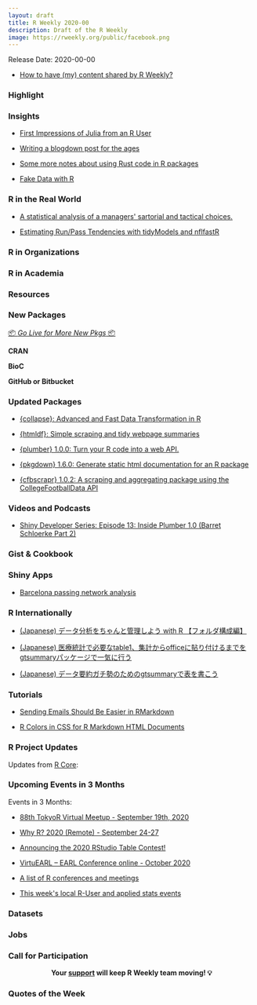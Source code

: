```yaml
---
layout: draft
title: R Weekly 2020-00
description: Draft of the R Weekly
image: https://rweekly.org/public/facebook.png
---
```


Release Date: 2020-00-00

+ [How to have (my) content shared by R Weekly?](https://github.com/rweekly/rweekly.org#how-to-have-my-content-shared-by-r-weekly)


###  Highlight



### Insights

+ [First Impressions of Julia from an R User](https://mdneuzerling.com/post/first-impressions-of-julia-from-an-r-user/)

+ [Writing a blogdown post for the ages](https://clauswilke.com/blog/2020/09/08/a-blogdown-post-for-the-ages/)

+ [Some more notes about using Rust code in R packages](https://yutani.rbind.io/post/some-more-notes-about-using-rust-code-in-r-packages/)

+ [Fake Data with R](https://rviews.rstudio.com/2020/09/09/fake-data-with-r/)

### R in the Real World

+ [A statistical analysis of a managers' sartorial and tactical choices.](https://www.robbiestats.com/post/a-statistical-analysis-of-a-managers-sartorial-and-tactical-choices/)

+ [Estimating Run/Pass Tendencies with tidyModels and nflfastR](https://www.opensourcefootball.com/posts/2020-09-07-estimating-runpass-tendencies-with-tidymodels-and-nflfastr/)

###  R in Organizations



###  R in Academia



###  Resources



###  New Packages

<p class="added-hostname"><a href="https://rweekly.org/live" target="_blank" class="externalLink">📦 <i>Go Live for More New Pkgs</i> 📦</a></p>

**CRAN**



**BioC**



**GitHub or Bitbucket**


### Updated Packages

+ [{collapse}: Advanced and Fast Data Transformation in R](https://github.com/SebKrantz/collapse)

+ [{htmldf}: Simple scraping and tidy webpage summaries](https://github.com/alastairrushworth/htmldf)

+ [{plumber} 1.0.0: Turn your R code into a web API.](https://www.rplumber.io/news/#plumber-1-0-0)

+ [{pkgdown} 1.6.0: Generate static html documentation for an R package](https://www.tidyverse.org/blog/2020/09/pkgdown-1-6-0/)

+ [{cfbscrapr} 1.0.2: A scraping and aggregating package using the CollegeFootballData API](https://saiemgilani.github.io/cfbscrapR/news/index.html#cfbscrapr-1-0-2)

###  Videos and Podcasts

+ [Shiny Developer Series: Episode 13: Inside Plumber 1.0 (Barret Schloerke Part 2)](https://shinydevseries.com/post/episode-13-barrett2/)

### Gist & Cookbook



### Shiny Apps

+ [Barcelona passing network analysis](https://eoinobrien.shinyapps.io/passingnetworks/)

### R Internationally

+ [(Japanese) データ分析をちゃんと管理しよう with R 【フォルダ構成編】](https://socinuit.hatenablog.com/entry/2020/09/16/123811)

+ [(Japanese) 医療統計で必要なtable1、集計からofficeに貼り付けるまでをgtsummaryパッケージで一気に行う](http://www.restorative-pt.tokyo/archives/gtsummary_table1.html)

+ [(Japanese) データ要約ガチ勢のためのgtsummaryで表を書こう](https://qiita.com/yanami/items/117851de49024f5980d0)

###  Tutorials

+ [Sending Emails Should Be Easier in RMarkdown](https://ihaddadenfodil.com/post/sending-emails-should-be-easier-in-rmarkdown/)

+ [R Colors in CSS for R Markdown HTML Documents](https://www.garrickadenbuie.com/blog/r-colors-css/)


<!--<div class="post-more-begin></div><div class="post-more-end"></div>-->

###  R Project Updates

Updates from [R Core](http://developer.r-project.org/blosxom.cgi/R-devel/NEWS):


###  Upcoming Events in 3 Months

Events in 3 Months:

+ [88th TokyoR Virtual Meetup - September 19th, 2020](https://tokyor.connpass.com/)

+ [Why R? 2020 (Remote) - September 24-27](https://2020.whyr.pl/)

+ [Announcing the 2020 RStudio Table Contest!](https://blog.rstudio.com/2020/09/15/announcing-the-2020-rstudio-table-contest/)

+ [VirtuEARL – EARL Conference online - October 2020](https://www.mango-solutions.com/virtuearl-earl-conference-online-2020/)

+ [A list of R conferences and meetings](https://jumpingrivers.github.io/meetingsR/events.html)

+ [This week's local R-User and applied stats events](https://community.rstudio.com/c/irl)


### Datasets

### Jobs




###  Call for Participation


<p class="hide-support added-hostname support-rweekly" style="text-align: center;font-weight: bold;">Your <a class="non-visited externalLink" href="https://www.patreon.com/rweekly" onclick="pas(this)">support</a> will keep R Weekly team moving! 💡</p>

###  Quotes of the Week
